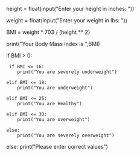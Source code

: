 height = float(input("Enter your height in inches: "))

weight = float(input("Enter your weight in lbs: "))

BMI = weight * 703 / (height ** 2)

print("Your Body Mass Index is ",BMI)

if BMI > 0:
    
     if BMI <= 16:
        print("You are severely underweight")

    elif BMI <= 18:
        print("You are underweight")

    elif BMI <= 25:
        print("You are Healthy")

    elif BMI <= 30:
        print("You are overweight")

    else:
        print("You are severely overweight")

else:
    print("Please enter correct values")
